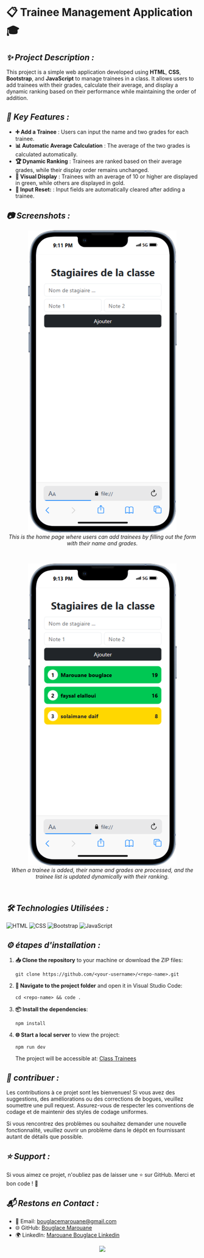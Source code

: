 # 📋 **Trainee Management Application** 🎓














## ***✨ Project Description :***
This project is a simple web application developed using **HTML**, **CSS**, **Bootstrap**, and **JavaScript** to manage trainees in a class. It allows users to add trainees with their grades, calculate their average, and display a dynamic ranking based on their performance while maintaining the order of addition.


## ***🔧 Key Features :***

- **➕ Add a Trainee** : Users can input the name and two grades for each trainee.
- **📊 Automatic Average Calculation** : The average of the two grades is calculated automatically.
- **🏆 Dynamic Ranking** : Trainees are ranked based on their average grades, while their display order remains unchanged.
- **🎨 Visual Display** : Trainees with an average of 10 or higher are displayed in green, while others are displayed in gold.
- **🧹 Input Reset:** : Input fields are automatically cleared after adding a trainee.

## ***📷 Screenshots :***

<p align="center">
  <img src="https://github.com/BouglaceMarouane/Application-Simple-Gestion-Stagiaires/blob/e712bd8bfa82c3cf1465d4164cab976a03ebc80d/hoem_page.png" alt="image alt" />
  <br>
  <em>This is the home page where users can add trainees by filling out the form with their name and grades.</em>
</p><br>

<p align="center">
  <img src="https://github.com/BouglaceMarouane/Application-Simple-Gestion-Stagiaires/blob/e712bd8bfa82c3cf1465d4164cab976a03ebc80d/add_stg.png" alt="image alt"/>
  <br>
  <em>When a trainee is added, their name and grades are processed, and the trainee list is updated dynamically with their ranking.</em>
</p><br>

## ***🛠️ Technologies Utilisées :***

![HTML](https://img.shields.io/badge/HTML-5-orange?logo=html5&logoColor=white) ![CSS](https://img.shields.io/badge/CSS-3-blue?logo=css3&logoColor=white) ![Bootstrap](https://img.shields.io/badge/Bootstrap-5-red?logo=Bootstrap&logoColor=white) ![JavaScript](https://img.shields.io/badge/JavaScript-ES6-green?logo=javascript&logoColor=white)

## ***⚙️ étapes d'installation :***

1. **📥 Clone the repository** to your machine or download the ZIP files:
   ```
   git clone https://github.com/<your-username>/<repo-name>.git
   ```
2. **📂 Navigate to the project folder** and open it in Visual Studio Code:
   ```
   cd <repo-name> && code .
   ```

3. **📦 Install the dependencies**:
   ```
   npm install
   ```

4. **🌐 Start a local server** to view the project:
   ```
   npm run dev
   ```
   The project will be accessible at: [Class Trainees](https://bouglacemarouane.github.io/Application-Simple-Gestion-Stagiaires/)

## ***🤝 contribuer :***

Les contributions à ce projet sont les bienvenues! Si vous avez des suggestions, des améliorations ou des corrections de bogues, veuillez soumettre une pull request. Assurez-vous de respecter les conventions de codage et de maintenir des styles de codage uniformes.

Si vous rencontrez des problèmes ou souhaitez demander une nouvelle fonctionnalité, veuillez ouvrir un problème dans le dépôt en fournissant autant de détails que possible.

## ***⭐ Support :***

Si vous aimez ce projet, n'oubliez pas de laisser une ⭐ sur GitHub. Merci et bon code ! 🚀

## ***📬 Restons en Contact :***

- 📧 Email: bouglacemarouane@gmail.com  
- 🌐 GitHub: [Bouglace Marouane](https://github.com/BouglaceMarouane)
- 🌍 LinkedIn: [Marouane Bouglace Linkedin](https://www.linkedin.com/in/marouane-bouglace-68b17333b/)

<p align="center">
  <img src="https://capsule-render.vercel.app/api?type=waving&color=gradient&height=60&section=footer"/>
</p>
